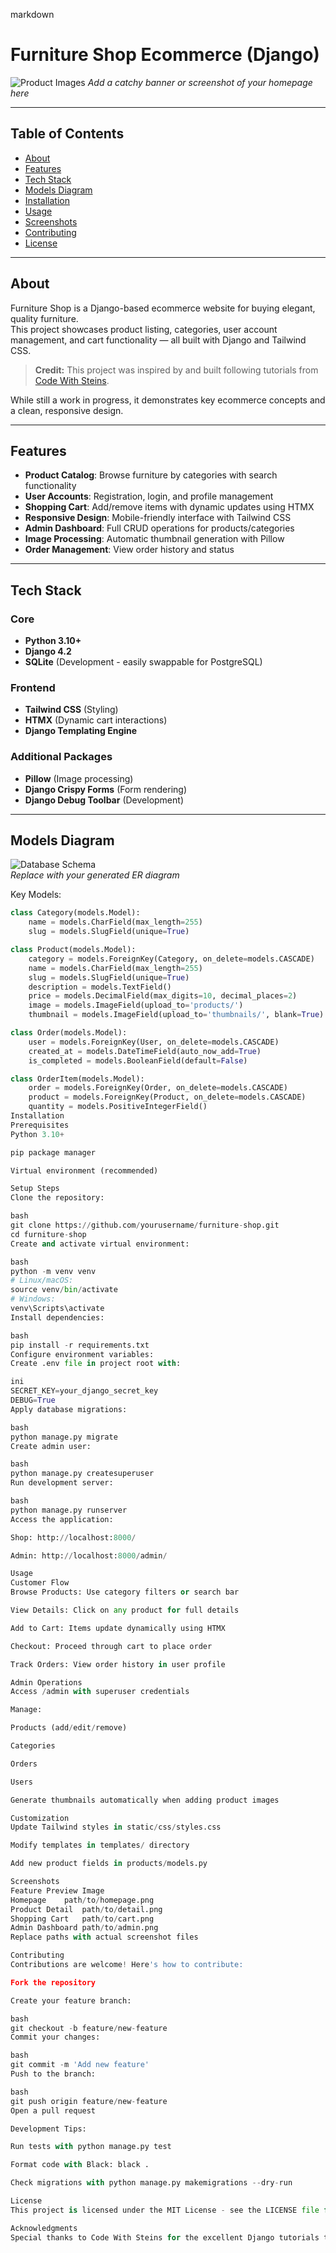 markdown
# Furniture Shop Ecommerce (Django)

![Product Images](screenshots/image-2.png)
*Add a catchy banner or screenshot of your homepage here*

---

## Table of Contents
- [About](#about)  
- [Features](#features)  
- [Tech Stack](#tech-stack)  
- [Models Diagram](#models-diagram)  
- [Installation](#installation)  
- [Usage](#usage)  
- [Screenshots](#screenshots)  
- [Contributing](#contributing)  
- [License](#license)  

---

## About

Furniture Shop is a Django-based ecommerce website for buying elegant, quality furniture.  
This project showcases product listing, categories, user account management, and cart functionality — all built with Django and Tailwind CSS.

> **Credit:** This project was inspired by and built following tutorials from [Code With Steins](https://www.youtube.com/@CodeWithStein).

While still a work in progress, it demonstrates key ecommerce concepts and a clean, responsive design.

---

## Features

- **Product Catalog**: Browse furniture by categories with search functionality
- **User Accounts**: Registration, login, and profile management
- **Shopping Cart**: Add/remove items with dynamic updates using HTMX
- **Responsive Design**: Mobile-friendly interface with Tailwind CSS
- **Admin Dashboard**: Full CRUD operations for products/categories
- **Image Processing**: Automatic thumbnail generation with Pillow
- **Order Management**: View order history and status

---

## Tech Stack

### Core
- **Python 3.10+**
- **Django 4.2**
- **SQLite** (Development - easily swappable for PostgreSQL)

### Frontend
- **Tailwind CSS** (Styling)
- **HTMX** (Dynamic cart interactions)
- **Django Templating Engine**

### Additional Packages
- **Pillow** (Image processing)
- **Django Crispy Forms** (Form rendering)
- **Django Debug Toolbar** (Development)

---

## Models Diagram

![Database Schema](path/to/models-diagram.png)  
*Replace with your generated ER diagram*

Key Models:
```python
class Category(models.Model):
    name = models.CharField(max_length=255)
    slug = models.SlugField(unique=True)

class Product(models.Model):
    category = models.ForeignKey(Category, on_delete=models.CASCADE)
    name = models.CharField(max_length=255)
    slug = models.SlugField(unique=True)
    description = models.TextField()
    price = models.DecimalField(max_digits=10, decimal_places=2)
    image = models.ImageField(upload_to='products/')
    thumbnail = models.ImageField(upload_to='thumbnails/', blank=True)

class Order(models.Model):
    user = models.ForeignKey(User, on_delete=models.CASCADE)
    created_at = models.DateTimeField(auto_now_add=True)
    is_completed = models.BooleanField(default=False)

class OrderItem(models.Model):
    order = models.ForeignKey(Order, on_delete=models.CASCADE)
    product = models.ForeignKey(Product, on_delete=models.CASCADE)
    quantity = models.PositiveIntegerField()
Installation
Prerequisites
Python 3.10+

pip package manager

Virtual environment (recommended)

Setup Steps
Clone the repository:

bash
git clone https://github.com/yourusername/furniture-shop.git
cd furniture-shop
Create and activate virtual environment:

bash
python -m venv venv
# Linux/macOS:
source venv/bin/activate
# Windows:
venv\Scripts\activate
Install dependencies:

bash
pip install -r requirements.txt
Configure environment variables:
Create .env file in project root with:

ini
SECRET_KEY=your_django_secret_key
DEBUG=True
Apply database migrations:

bash
python manage.py migrate
Create admin user:

bash
python manage.py createsuperuser
Run development server:

bash
python manage.py runserver
Access the application:

Shop: http://localhost:8000/

Admin: http://localhost:8000/admin/

Usage
Customer Flow
Browse Products: Use category filters or search bar

View Details: Click on any product for full details

Add to Cart: Items update dynamically using HTMX

Checkout: Proceed through cart to place order

Track Orders: View order history in user profile

Admin Operations
Access /admin with superuser credentials

Manage:

Products (add/edit/remove)

Categories

Orders

Users

Generate thumbnails automatically when adding product images

Customization
Update Tailwind styles in static/css/styles.css

Modify templates in templates/ directory

Add new product fields in products/models.py

Screenshots
Feature	Preview Image
Homepage	path/to/homepage.png
Product Detail	path/to/detail.png
Shopping Cart	path/to/cart.png
Admin Dashboard	path/to/admin.png
Replace paths with actual screenshot files

Contributing
Contributions are welcome! Here's how to contribute:

Fork the repository

Create your feature branch:

bash
git checkout -b feature/new-feature
Commit your changes:

bash
git commit -m 'Add new feature'
Push to the branch:

bash
git push origin feature/new-feature
Open a pull request

Development Tips:

Run tests with python manage.py test

Format code with Black: black .

Check migrations with python manage.py makemigrations --dry-run

License
This project is licensed under the MIT License - see the LICENSE file for details.

Acknowledgments
Special thanks to Code With Steins for the excellent Django tutorials that inspired this project.
